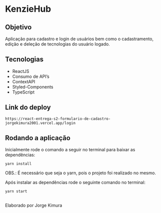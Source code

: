 # KenzieHub

## Objetivo

Aplicação para cadastro e login de usuários bem como o cadastramento, edição e deleção de tecnologias
do usuário logado.

## Tecnologias
<ul> <li>ReactJS</li> <li>Consumo de API’s</li> <li>ContextAPI</li> <li>Styled-Components</li> <li>TypeScript</li> </ul>

## Link do deploy
```https://react-entrega-s2-formulario-de-cadastro-jorgekimura2001.vercel.app/login```

## Rodando a aplicação

Inicialmente rode o comando a seguir no terminal para baixar as dependências:

```
yarn install
```

OBS.: É necessário que seja o yarn, pois o projeto foi realizado no mesmo.

Após instalar as dependências rode o seguinte comando no terminal:

```
yarn start
```

##
Elaborado por Jorge Kimura
